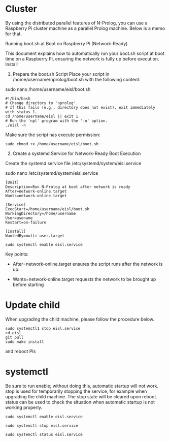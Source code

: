 # Cluster

By using the distributed parallel features of N-Prolog, you can use a Raspberry Pi cluster machine as a parallel Prolog machine. Below is a memo for that.

Running boot.sh at Boot on Raspberry Pi (Network-Ready)

This document explains how to automatically run your boot.sh script at boot time on a Raspberry Pi, ensuring the network is fully up before execution.
Install

1. Prepare the boot.sh Script Place your script in /home/username/nprolog/boot.sh with the following content:

sudo nano /home/username/eisl/boot.sh

```
#!/bin/bash
# Change directory to 'nprolog'.
# If this fails (e.g., directory does not exist), exit immediately with status 1.
cd /home/username/eisl || exit 1
# Run the 'npl' program with the '-n' option.
./eisl -n
```

Make sure the script has execute permission:

```
sudo chmod +x /home/username/eisl/boot.sh
```

2. Create a systemd Service for Network-Ready Boot Execution

Create the systemd service file /etc/systemd/system/eisl.service

sudo nano /etc/systemd/system/eisl.service

```
[Unit]
Description=Run N-Prolog at boot after network is ready
After=network-online.target
Wants=network-online.target

[Service]
ExecStart=/home/username/eisl/boot.sh
WorkingDirectory=/home/username
User=usename
Restart=on-failure

[Install]
WantedBy=multi-user.target
```

```
sudo systemctl enable eisl.service
```

Key points:

- After=network-online.target ensures the script runs after the network is up.

- Wants=network-online.target requests the network to be brought up before starting

# Update child

When upgrading the child machine, please follow the procedure below.

```
sudo systemctl1 stop eisl.service
cd eisl
git pull
sudo make install
```

and reboot PIs

# systemctl
Be sure to run enable; without doing this, automatic startup will not work. stop is used for temporarily stopping the service, for example when upgrading the child machine. The stop state will be cleared upon reboot. status can be used to check the situation when automatic startup is not working properly.

```
sudo systemctl enable eisl.service

sudo systemctl stop eisl.service

sudo systemctl status eisl.service

```